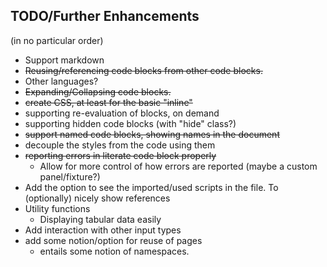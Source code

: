 
## TODO/Further Enhancements
(in no particular order)

- Support markdown
- ~~Reusing/referencing code blocks from other code blocks.~~
- Other languages?
- ~~Expanding/Collapsing code blocks.~~
- ~~create CSS, at least for the basic "inline"~~
- supporting re-evaluation of blocks, on demand
- supporting hidden code blocks (with "hide" class?)
- ~~support named code blocks, showing names in the document~~
- decouple the styles from the code using them
- ~~reporting errors in literate code block properly~~
  - Allow for more control of how errors are reported (maybe a custom panel/fixture?)
- Add the option to see the imported/used scripts in the file. To (optionally) nicely show references
- Utility functions
  - Displaying tabular data easily
- Add interaction with other input types
- add some notion/option for reuse of pages
  - entails some notion of namespaces.
